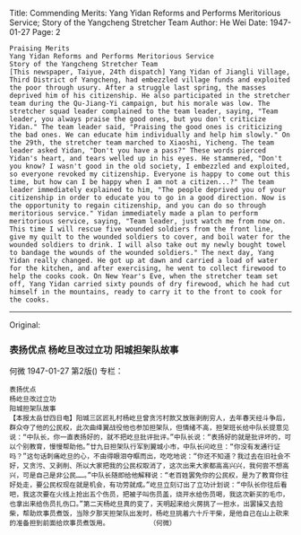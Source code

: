 Title: Commending Merits: Yang Yidan Reforms and Performs Meritorious Service; Story of the Yangcheng Stretcher Team
Author: He Wei
Date: 1947-01-27
Page: 2

    Praising Merits
    Yang Yidan Reforms and Performs Meritorious Service
    Story of the Yangcheng Stretcher Team
    [This newspaper, Taiyue, 24th dispatch] Yang Yidan of Jiangli Village, Third District of Yangcheng, had embezzled village funds and exploited the poor through usury. After a struggle last spring, the masses deprived him of his citizenship. He also participated in the stretcher team during the Qu-Jiang-Yi campaign, but his morale was low. The stretcher squad leader complained to the team leader, saying, "Team leader, you always praise the good ones, but you don't criticize Yidan." The team leader said, "Praising the good ones is criticizing the bad ones. We can educate him individually and help him slowly." On the 29th, the stretcher team marched to Xiaoshi, Yicheng. The team leader asked Yidan, "Don't you have a pass?" These words pierced Yidan's heart, and tears welled up in his eyes. He stammered, "Don't you know? I wasn't good in the old society, I embezzled and exploited, so everyone revoked my citizenship. Everyone is happy to come out this time, but how can I be happy when I am not a citizen...?" The team leader immediately explained to him, "The people deprived you of your citizenship in order to educate you to go in a good direction. Now is the opportunity to regain citizenship, and you can do so through meritorious service." Yidan immediately made a plan to perform meritorious service, saying, "Team leader, just watch me from now on. This time I will rescue five wounded soldiers from the front line, give my quilt to the wounded soldiers to cover, and boil water for the wounded soldiers to drink. I will also take out my newly bought towel to bandage the wounds of the wounded soldiers." The next day, Yang Yidan really changed. He got up at dawn and carried a load of water for the kitchen, and after exercising, he went to collect firewood to help the cooks cook. On New Year's Eve, when the stretcher team set off, Yang Yidan carried sixty pounds of dry firewood, which he had cut himself in the mountains, ready to carry it to the front to cook for the cooks.



<hr /> 

Original: 


### 表扬优点  杨屹旦改过立功  阳城担架队故事
何微
1947-01-27
第2版()
专栏：

    表扬优点
    杨屹旦改过立功
    阳城担架队故事
    【本报太岳廿四日电】阳城三区匠礼村杨屹旦曾贪污村款又放账剥削穷人，去年春天经斗争后，群众夺了他的公民权，此次曲绛翼战役他也参加担架队，但情绪不高，担架班长给中队长提意见说：“中队长，你一直表扬好的，就不把屹旦批评批评。”中队长说：“表扬好的就是批评坏的，可以个别教育，慢慢帮助他。”廿九日担架队行军到翼城小市，中队长问屹旦：“你没有发通行证吗？”这句话刺痛屹旦的心，不由得眼泪夺眶而出，吃吃地说：“你还不知道？我过去在旧社会不好，又贪污、又剥削、所以大家把我的公民权取消了，这次出来大家都高高兴兴，我何尝不想高兴，可是自己是非公民……。”中队长随即给他解释说：“老百姓罢免你的公民权，是为了教育你往好处走，要公民权现在就是机会，有功劳就成。”屹旦立刻订出了立功计划说：“中队长你往后看吧，我这次要在火线上抢出五个伤员，把被子叫伤员盖，烧开水给伤员喝，我这次新买的毛巾，也拿出来给伤员扎伤口。”第二天杨屹旦真的变了，天明起来给火房挑了一担水，出罢操又去拾柴，帮助炊事员煮饭，当除夕那天担架队出发时，杨屹旦挑着六十斤干柴，是他自己在山上砍来的准备担到前面给炊事员煮饭用。          （何微）
